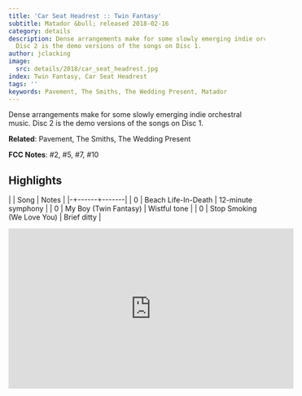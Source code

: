 ```yaml
---
title: 'Car Seat Headrest :: Twin Fantasy'
subtitle: Matador &bull; released 2018-02-16
category: details
description: Dense arrangements make for some slowly emerging indie orchestral music.
  Disc 2 is the demo versions of the songs on Disc 1.
author: jclacking
image:
  src: details/2018/car_seat_headrest.jpg
index: Twin Fantasy, Car Seat Headrest
tags: ''
keywords: Pavement, The Smiths, The Wedding Present, Matador
---
```

Dense arrangements make for some slowly emerging indie orchestral music. Disc 2 is the demo versions of the songs on Disc 1.<!--more-->

**Related**: Pavement, The Smiths, The Wedding Present

**FCC Notes**: #2, #5, #7, #10

## Highlights

| | Song | Notes |
|-+------+-------|
| 0 | Beach Life-In-Death | 12-minute symphony |
| 0 | My Boy (Twin Fantasy) | Wistful tone |
| 0 | Stop Smoking (We Love You) | Brief ditty |

<div class="tlo-detail-video"><iframe width="560" height="315" src="https://www.youtube.com/embed/sNqJFVOKaU0" frameborder="0" allow="autoplay; encrypted-media" allowfullscreen></iframe></div>


